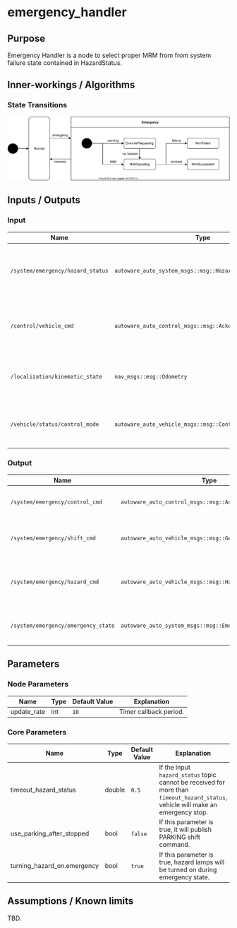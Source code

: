 # emergency_handler

## Purpose

Emergency Handler is a node to select proper MRM from from system failure state contained in HazardStatus.

## Inner-workings / Algorithms

### State Transitions

![fail-safe-state](image/fail-safe-state.drawio.svg)

## Inputs / Outputs

### Input

| Name                              | Type                                                       | Description                                                                   |
| --------------------------------- | ---------------------------------------------------------- | ----------------------------------------------------------------------------- |
| `/system/emergency/hazard_status` | `autoware_auto_system_msgs::msg::HazardStatusStamped`      | Used to select proper MRM from system failure state contained in HazardStatus |
| `/control/vehicle_cmd`            | `autoware_auto_control_msgs::msg::AckermannControlCommand` | Used as reference when generate Emergency Control Command                     |
| `/localization/kinematic_state`   | `nav_msgs::msg::Odometry`                                  | Used to decide whether vehicle is stopped or not                              |
| `/vehicle/status/control_mode`    | `autoware_auto_vehicle_msgs::msg::ControlModeReport`       | Used to check vehicle mode: autonomous or manual.                             |

### Output

| Name                                | Type                                                       | Description                                           |
| ----------------------------------- | ---------------------------------------------------------- | ----------------------------------------------------- |
| `/system/emergency/control_cmd`     | `autoware_auto_control_msgs::msg::AckermannControlCommand` | Required to execute proper MRM                        |
| `/system/emergency/shift_cmd`       | `autoware_auto_vehicle_msgs::msg::GearCommand`             | Required to execute proper MRM (send gear cmd)        |
| `/system/emergency/hazard_cmd`      | `autoware_auto_vehicle_msgs::msg::HazardLightsCommand`     | Required to execute proper MRM (send turn signal cmd) |
| `/system/emergency/emergency_state` | `autoware_auto_system_msgs::msg::EmergencyStateStamped`    | Used to inform the emergency situation of the vehicle |

## Parameters

### Node Parameters

| Name        | Type | Default Value | Explanation            |
| ----------- | ---- | ------------- | ---------------------- |
| update_rate | int  | `10`          | Timer callback period. |

### Core Parameters

| Name                        | Type   | Default Value | Explanation                                                                                                                       |
| --------------------------- | ------ | ------------- | --------------------------------------------------------------------------------------------------------------------------------- |
| timeout_hazard_status       | double | `0.5`         | If the input `hazard_status` topic cannot be received for more than `timeout_hazard_status`, vehicle will make an emergency stop. |
| use_parking_after_stopped   | bool   | `false`       | If this parameter is true, it will publish PARKING shift command.                                                                 |
| turning_hazard_on.emergency | bool   | `true`        | If this parameter is true, hazard lamps will be turned on during emergency state.                                                 |

## Assumptions / Known limits

TBD.
